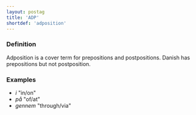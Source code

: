 ```yaml
---
layout: postag
title: 'ADP'
shortdef: 'adposition'
---
```



### Definition

Adposition is a cover term for prepositions and postpositions. 
Danish has prepositions but not postposition.

### Examples

- _i_ "in/on"
- _på_ "of/at"
- _gennem_ "through/via"
<!-- Interlanguage links updated St lis 3 20:58:07 CET 2021 -->
